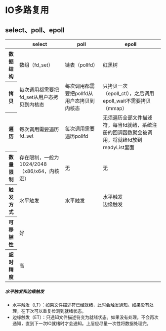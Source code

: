 # IO多路复用

## select、poll、epoll

<table>
    <thead>
        <tr>
            <th></th>
            <th>select</th>
            <th>poll</th>
            <th>epoll</th>
        </tr>
    </thead>
    <tbody>
        <tr>
            <th>数据结构</th>
            <td>数组（fd_set）</td>
            <td>链表（pollfd）</td>
            <td>红黑树</td>
        </tr>
        <tr>
            <th>拷贝</th>
            <td>每次调用都需要把fd_set从用户态拷贝到内核态</td>
            <td>每次调用都需要把pollfd从用户态拷贝到内核态</td>
            <td>只拷贝一次（epoll_ctl），之后调用epoll_wait不需要拷贝（mmap）</td>
        </tr>
        <tr>
            <th>遍历</th>
            <td>每次调用需要遍历fd_set</td>
            <td>每次调用需要遍历pollfd</td>
            <td>无须遍历全部文件描述符，每当fd就绪，系统注册的回调函数就会被调用，将就绪fd放到readyList里面</td>
        </tr>
        <tr>
            <th>数量限制</th>
            <td>存在限制，一般为1024/2048（x86/x64，内核宏）</td>
            <td>无</td>
            <td>无</td>
        </tr>
        <tr>
            <th>触发方式</th>
            <td>水平触发</td>
            <td>水平触发</td>
            <td>水平触发<br/>边缘触发</td>
        </tr>
        <tr>
            <th>可移植性</th>
            <td>好</td>
            <td></td>
            <td></td>
        </tr>
        <tr>
            <th>超时精度</th>
            <td>高</td>
            <td></td>
            <td></td>
        </tr>
    </tbody>
</table>

##### 水平触发和边缘触发

- 水平触发（LT）：如果文件描述符已经就绪，此时会触发通知。如果没有处理，在下次可以重复检测到就绪状态。
- 边缘触发（ET）：只通知文件描述符变为就绪状态。如果没有处理，不会再次通知，直到下一次IO就绪时才会通知。上层应尽量一次性将数据处理完。
